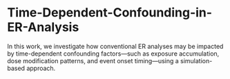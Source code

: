 # Time-Dependent-Confounding-in-ER-Analysis
In this work, we investigate how conventional ER analyses may be impacted by time-dependent confounding factors—such as exposure accumulation, dose modification patterns, and event onset timing—using a simulation-based approach. 
